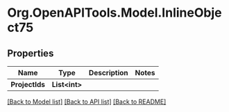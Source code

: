 
# Org.OpenAPITools.Model.InlineObject75

## Properties

Name | Type | Description | Notes
------------ | ------------- | ------------- | -------------
**ProjectIds** | **List&lt;int&gt;** |  | 

[[Back to Model list]](../README.md#documentation-for-models)
[[Back to API list]](../README.md#documentation-for-api-endpoints)
[[Back to README]](../README.md)

